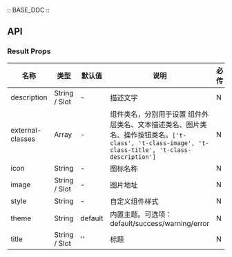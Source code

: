 :: BASE_DOC ::

## API
### Result Props

名称 | 类型 | 默认值 | 说明 | 必传
-- | -- | -- | -- | --
description | String / Slot | - | 描述文字 | N
external-classes | Array | - | 组件类名，分别用于设置 组件外层类名、文本描述类名、图片类名、操作按钮类名。`['t-class', 't-class-image', 't-class-title', 't-class-description']` | N
icon | String | - | 图标名称 | N
image | String / Slot | - | 图片地址 | N
style | String | - | 自定义组件样式 | N
theme | String | default | 内置主题。可选项：default/success/warning/error | N
title | String / Slot | '' | 标题 | N
